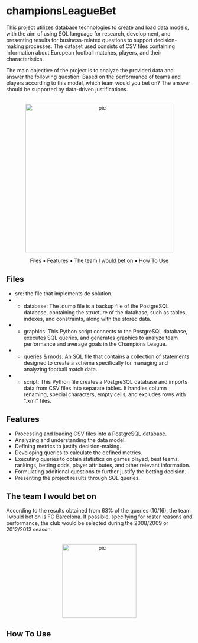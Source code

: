 # championsLeagueBet
This project utilizes database technologies to create and load data models, with the aim of using SQL language for research, development, and presenting results for business-related questions to support decision-making processes. The dataset used consists of CSV files containing information about European football matches, players, and their characteristics.

The main objective of the project is to analyze the provided data and answer the following question: Based on the performance of teams and players according to this model, which team would you bet on? The answer should be supported by data-driven justifications.

<p align="center">
  <br>
  <img src="https://media.tenor.com/uGJlZtw8MXIAAAAC/uefa-champions-league.gif" alt="pic" width="400">
  <br>
</p>
<p align="center" >
  <a href="#Files">Files</a> •
  <a href="#features">Features</a> •
  <a href="#the-team-i-would-bet-on">The team I would bet on</a> •
  <a href="#how-to-use">How To Use</a> 
</p>

## Files

- src: the file that implements de solution.
- - database: The .dump file is a backup file of the PostgreSQL database, containing the structure of the database, such as tables, indexes, and constraints, along with the stored data.
- - graphics: This Python script connects to the PostgreSQL database, executes SQL queries, and generates graphics to analyze team performance and average goals in the Champions League.
- - queries & mods: An SQL file that contains a collection of statements designed to create a schema specifically for managing and analyzing football match data.
- - script: This Python file creates a PostgreSQL database and imports data from CSV files into separate tables. It handles column renaming, special characters, empty cells, and excludes rows with ".xml" files.
    
## Features

- Processing and loading CSV files into a PostgreSQL database.
- Analyzing and understanding the data model.
- Defining metrics to justify decision-making.
- Developing queries to calculate the defined metrics.
- Executing queries to obtain statistics on games played, best teams, rankings, betting odds, player attributes, and other relevant information.
- Formulating additional questions to further justify the betting decision.
- Presenting the project results through SQL queries.

## The team I would bet on
According to the results obtained from 63% of the queries (10/16), the team I would bet on is FC Barcelona. If possible, specifying for roster reasons and performance, the club would be selected during the 2008/2009 or 2012/2013 season.

<p align="center">
  <br>
  <img src="https://3.bp.blogspot.com/-SuG29vc5mzI/UwB9koNY3pI/AAAAAAAAFfY/Smu23F9C1Lw/s1600/Iniesta+against+Rayo+Vallecano.jpg" alt="pic" width="200">
  <br>
</p>

## How To Use


